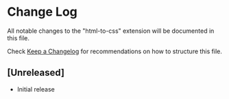 # Change Log

All notable changes to the "html-to-css" extension will be documented in this file.

Check [Keep a Changelog](http://keepachangelog.com/) for recommendations on how to structure this file.

## [Unreleased]

- Initial release